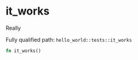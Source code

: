 # it_works

Really

Fully qualified path: `hello_world::tests::it_works`

```rust
fn it_works()
```

